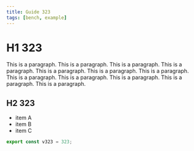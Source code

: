 ```yaml
---
title: Guide 323
tags: [bench, example]
---
```


# H1 323

This is a paragraph. This is a paragraph. This is a paragraph. This is a paragraph. This is a paragraph. This is a paragraph. This is a paragraph. This is a paragraph. This is a paragraph. This is a paragraph. This is a paragraph. This is a paragraph. 

## H2 323

- item A
- item B
- item C

```ts
export const v323 = 323;
```